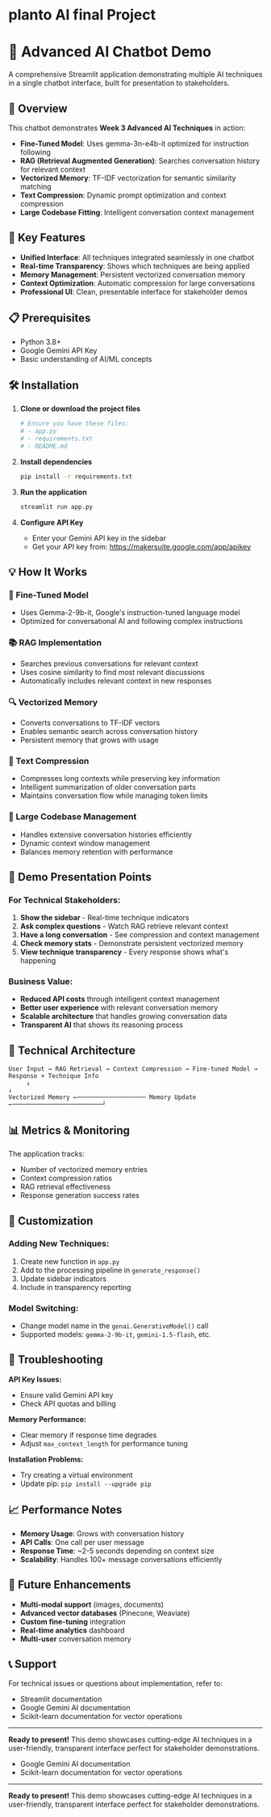 # planto AI final Project

# 🤖 Advanced AI Chatbot Demo

A comprehensive Streamlit application demonstrating multiple AI techniques in a single chatbot interface, built for presentation to stakeholders.

## 🎯 Overview

This chatbot demonstrates **Week 3 Advanced AI Techniques** in action:
- **Fine-Tuned Model**: Uses gemma-3n-e4b-it optimized for instruction following
- **RAG (Retrieval Augmented Generation)**: Searches conversation history for relevant context
- **Vectorized Memory**: TF-IDF vectorization for semantic similarity matching
- **Text Compression**: Dynamic prompt optimization and context compression  
- **Large Codebase Fitting**: Intelligent conversation context management

## 🚀 Key Features

- **Unified Interface**: All techniques integrated seamlessly in one chatbot
- **Real-time Transparency**: Shows which techniques are being applied
- **Memory Management**: Persistent vectorized conversation memory
- **Context Optimization**: Automatic compression for large conversations
- **Professional UI**: Clean, presentable interface for stakeholder demos

## 📋 Prerequisites

- Python 3.8+
- Google Gemini API Key
- Basic understanding of AI/ML concepts

## 🛠️ Installation

1. **Clone or download the project files**
   ```bash
   # Ensure you have these files:
   # - app.py
   # - requirements.txt  
   # - README.md
   ```

2. **Install dependencies**
   ```bash
   pip install -r requirements.txt
   ```

3. **Run the application**
   ```bash
   streamlit run app.py
   ```

4. **Configure API Key**
   - Enter your Gemini API key in the sidebar
   - Get your API key from: https://makersuite.google.com/app/apikey

## 💡 How It Works

### 🧠 Fine-Tuned Model
- Uses Gemma-2-9b-it, Google's instruction-tuned language model
- Optimized for conversational AI and following complex instructions

### 📚 RAG Implementation  
- Searches previous conversations for relevant context
- Uses cosine similarity to find most relevant discussions
- Automatically includes relevant context in new responses

### 🔍 Vectorized Memory
- Converts conversations to TF-IDF vectors
- Enables semantic search across conversation history
- Persistent memory that grows with usage

### 📝 Text Compression
- Compresses long contexts while preserving key information
- Intelligent summarization of older conversation parts
- Maintains conversation flow while managing token limits

### 💾 Large Codebase Management
- Handles extensive conversation histories efficiently
- Dynamic context window management
- Balances memory retention with performance

## 🎯 Demo Presentation Points

### For Technical Stakeholders:
1. **Show the sidebar** - Real-time technique indicators
2. **Ask complex questions** - Watch RAG retrieve relevant context
3. **Have a long conversation** - See compression and context management
4. **Check memory stats** - Demonstrate persistent vectorized memory
5. **View technique transparency** - Every response shows what's happening

### Business Value:
- **Reduced API costs** through intelligent context management
- **Better user experience** with relevant conversation memory
- **Scalable architecture** that handles growing conversation data
- **Transparent AI** that shows its reasoning process

## 🔧 Technical Architecture

```
User Input → RAG Retrieval → Context Compression → Fine-tuned Model → Response + Technique Info
     ↓                                                                          ↓
Vectorized Memory ←─────────────────── Memory Update ←─────────────────────────┘
```

## 📊 Metrics & Monitoring

The application tracks:
- Number of vectorized memory entries
- Context compression ratios
- RAG retrieval effectiveness
- Response generation success rates

## 🎨 Customization

### Adding New Techniques:
1. Create new function in `app.py`
2. Add to the processing pipeline in `generate_response()`
3. Update sidebar indicators
4. Include in transparency reporting

### Model Switching:
- Change model name in the `genai.GenerativeModel()` call
- Supported models: `gemma-2-9b-it`, `gemini-1.5-flash`, etc.

## 🚨 Troubleshooting

**API Key Issues:**
- Ensure valid Gemini API key
- Check API quotas and billing

**Memory Performance:**
- Clear memory if response time degrades
- Adjust `max_context_length` for performance tuning

**Installation Problems:**
- Try creating a virtual environment
- Update pip: `pip install --upgrade pip`

## 📈 Performance Notes

- **Memory Usage**: Grows with conversation history
- **API Calls**: One call per user message
- **Response Time**: ~2-5 seconds depending on context size
- **Scalability**: Handles 100+ message conversations efficiently

## 🔮 Future Enhancements

- **Multi-modal support** (images, documents)
- **Advanced vector databases** (Pinecone, Weaviate)
- **Custom fine-tuning** integration
- **Real-time analytics** dashboard
- **Multi-user** conversation memory

## 📞 Support

For technical issues or questions about implementation, refer to:
- Streamlit documentation
- Google Gemini AI documentation  
- Scikit-learn documentation for vector operations

---

**Ready to present!** This demo showcases cutting-edge AI techniques in a user-friendly, transparent interface perfect for stakeholder demonstrations.
- Google Gemini AI documentation  
- Scikit-learn documentation for vector operations

---

**Ready to present!** This demo showcases cutting-edge AI techniques in a user-friendly, transparent interface perfect for stakeholder demonstrations.
